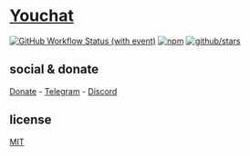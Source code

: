 # [Youchat]()

[![GitHub Workflow Status (with event)](https://img.shields.io/github/actions/workflow/status/brtmvdl/youchat/npm-publish.yml?label=GitHub%20Actions&link=https%3A%2F%2Fgithub.com%2Fbrtmvdl%2Fyouchat%2Factions%2Fworkflows%2Fnpm-publish.yml)](https://github.com/brtmvdl/youchat/actions/workflows/npm-publish.yml) [![npm](https://img.shields.io/npm/dw/%40brtmvdl/youchat?label=NPM%20Weekly%20Downloads)](https://www.npmjs.com/package/@brtmvdl/youchat) [![github/stars](https://img.shields.io/github/stars/brtmvdl/youchat?style=social)](https://img.shields.io/github/stars/brtmvdl/youchat?style=social) 

## social & donate

[Donate](https://link.mercadopago.com.br/brtmvdl) - [Telegram](https://t.me/+KRmg5MlqgMk0MTg5) - [Discord](https://discord.gg/auCmnvV2)

## license

[MIT](./LICENSE)
